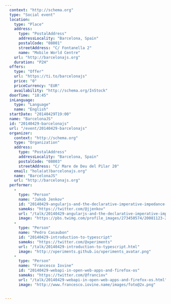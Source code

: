 ```yaml
---
  context: "http://schema.org"
  type: "Social event"
  location: 
    type: "Place"
    address: 
      type: "PostalAddress"
      addressLocality: "Barcelona, Spain"
      postalCode: "08001"
      streetAddress: "C/ Fontanella 2"
      name: "Mobile World Centre"
    url: "http://barcelonajs.org"
    duration: "P2H"
  offers: 
    type: "Offer"
    url: "https://ti.to/barcelonajs"
    price: "0"
    priceCurrency: "EUR"
    availability: "http://schema.org/InStock"
  doorTime: "18:45"
  inLanguage: 
    type: "Language"
    name: "English"
  startDate: "20140429T19:00"
  name: "BarcelonaJS"
  id: "20140429-barcelonajs"
  url: "/event/20140429-barcelonajs"
  organizer: 
    context: "http://schema.org"
    type: "Organization"
    address: 
      type: "PostalAddress"
      addressLocality: "Barcelona, Spain"
      postalCode: "08003"
      streetAddress: "C/ Mare de Deu del Pilar 20"
    email: "hola(at)barcelonajs.org"
    name: "BarcelonaJS"
    url: "http://barcelonajs.org"
  performer: 
    - 
      type: "Person"
      name: "Jakob Jenkov"
      id: "20140429-angularjs-and-the-declarative-imperative-impedance-mismatch"
      sameAs: "https://twitter.com/@jjenkov"
      url: "/talk/20140429-angularjs-and-the-declarative-imperative-impedance-mismatch.html"
      image: "https://pbs.twimg.com/profile_images/273450574/20081123-20081123-3E1W7902-small-portrait.jpg"
    - 
      type: "Person"
      name: "Pedro Casaubon"
      id: "20140429-introduction-to-typescript"
      sameAs: "https://twitter.com/@xperiments"
      url: "/talk/20140429-introduction-to-typescript.html"
      image: "http://xperiments.github.io/xperiments_avatar.png"
    - 
      type: "Person"
      name: "Francesco Iovine"
      id: "20140429-webapi-in-open-web-apps-and-firefox-os"
      sameAs: "https://twitter.com/@franciov"
      url: "/talk/20140429-webapi-in-open-web-apps-and-firefox-os.html"
      image: "http://www.francesco.iovine.name/images/foto@2x.png"


---
```

